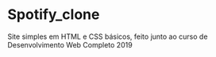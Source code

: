 # Spotify_clone
Site simples em HTML e CSS básicos, feito junto ao curso de Desenvolvimento Web Completo 2019

